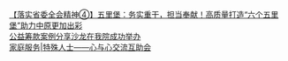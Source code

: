   
[【落实省委全会精神④】五里堡：务实重干，担当奉献！高质量打造“六个五里堡”助力中原更加出彩](http://www.dianyue.me/archives/300/8id2p9vlthgrm90q/)  
[公益筹款案例分享沙龙在我院成功举办](http://www.dianyue.me/archives/193/bebgmidbpstcgedn/)  
[家庭服务|特殊人士——心与心交流互助会](http://www.dianyue.me/archives/077/31l9k85w36kygzcf/)